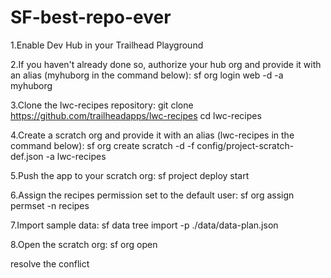 # SF-best-repo-ever

1.Enable Dev Hub in your Trailhead Playground

2.If you haven't already done so, authorize your hub org and provide it with an alias (myhuborg in the command below):
sf org login web -d -a myhuborg

3.Clone the lwc-recipes repository:
git clone https://github.com/trailheadapps/lwc-recipes
cd lwc-recipes

4.Create a scratch org and provide it with an alias (lwc-recipes in the command below):
sf org create scratch -d -f config/project-scratch-def.json -a lwc-recipes

5.Push the app to your scratch org:
sf project deploy start

6.Assign the recipes permission set to the default user:
sf org assign permset -n recipes

7.Import sample data:
sf data tree import -p ./data/data-plan.json

8.Open the scratch org:
sf org open

resolve the conflict